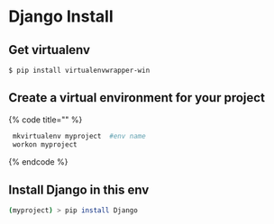 # Django Install

## Get virtualenv



```
$ pip install virtualenvwrapper-win
```

## Create a virtual environment for your project

{% code title="" %}
```bash
 mkvirtualenv myproject  #env name
 workon myproject
```
{% endcode %}

## Install Django in this env

```bash
(myproject) > pip install Django
```

